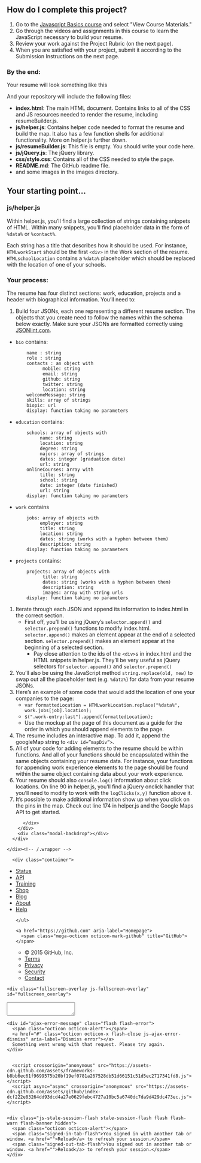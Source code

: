 <div id="readme" class="blob instapaper_body">
    <article class="markdown-body entry-content" itemprop="mainContentOfPage"><h2><a id="user-content-how-do-i-complete-this-project" class="anchor" href="#how-do-i-complete-this-project" aria-hidden="true"><span class="octicon octicon-link"></span></a>How do I complete this project?</h2>

<ol>
<li>Go to the <a href="https://www.udacity.com/course/ud804">Javascript Basics course</a> and select "View Course Materials."</li>
<li>Go through the videos and assignments in this course to learn the JavaScript necessary to build your resume.</li>
<li>Review your work against the Project Rubric (on the next page).</li>
<li>When you are satisfied with your project, submit it according to the Submission Instructions on the next page.</li>
</ol>

<h3><a id="user-content-by-the-end" class="anchor" href="#by-the-end" aria-hidden="true"><span class="octicon octicon-link"></span></a>By the end:</h3>

<p>Your resume will look something like this
<a href="https://camo.githubusercontent.com/f4c154444bc91d29cab9f120a480277f673015f5/687474703a2f2f692e696d6775722e636f6d2f7057553158626c2e706e67" target="_blank"><img src="https://camo.githubusercontent.com/f4c154444bc91d29cab9f120a480277f673015f5/687474703a2f2f692e696d6775722e636f6d2f7057553158626c2e706e67" alt="" data-canonical-src="http://i.imgur.com/pWU1Xbl.png" style="max-width:100%;"></a></p>

<p>And your repository will include the following files:</p>

<ul>
<li><strong>index.html</strong>: The main HTML document. Contains links to all of the CSS and JS resources needed to render the resume, including resumeBuilder.js.</li>
<li><strong>js/helper.js</strong>: Contains helper code needed to format the resume and build the map. It also has a few function shells for additional functionality. More on helper.js further down.</li>
<li><strong>js/resumeBuilder.js</strong>: This file is empty. You should write your code here.</li>
<li><strong>js/jQuery.js</strong>: The jQuery library.</li>
<li><strong>css/style.css</strong>: Contains all of the CSS needed to style the page.</li>
<li><strong>README.md</strong>: 
The GitHub readme file.</li>
<li>and some images in the images directory.</li>
</ul>

<h2><a id="user-content-your-starting-point" class="anchor" href="#your-starting-point" aria-hidden="true"><span class="octicon octicon-link"></span></a>Your starting point...</h2>

<h3><a id="user-content-jshelperjs" class="anchor" href="#jshelperjs" aria-hidden="true"><span class="octicon octicon-link"></span></a>js/helper.js</h3>

<p>Within helper.js, you’ll find a large collection of strings containing snippets of HTML. Within many snippets, you’ll find placeholder data in the form of <code>%data%</code> or <code>%contact%</code>.</p>

<p>Each string has a title that describes how it should be used. For instance, <code>HTMLworkStart</code> should be the first <code>&lt;div&gt;</code> in the Work section of the resume. <code>HTMLschoolLocation</code> contains a <code>%data%</code> placeholder which should be replaced with the location of one of your schools.</p>

<h3><a id="user-content-your-process" class="anchor" href="#your-process" aria-hidden="true"><span class="octicon octicon-link"></span></a>Your process:</h3>

<p>The resume has four distinct sections: work, education, projects and a header with biographical information. You’ll need to:</p>

<ol>
<li><p>Build four JSONs, each one representing a different resume section. The objects that you create need to follow the names within the schema below exactly. Make sure your JSONs are formatted correctly using <a href="http://jsonlint.com/" target="_blank">JSONlint.com</a>.</p></li>
</ol>

<ul>
<li><p><code>bio</code> contains:</p>

<pre><code>    name : string
    role : string
    contacts : an object with
          mobile: string
          email: string 
          github: string
          twitter: string 
          location: string
    welcomeMessage: string 
    skills: array of strings
    biopic: url
    display: function taking no parameters
</code></pre></li>
<li><p><code>education</code> contains:</p>

<pre><code>    schools: array of objects with
         name: string
         location: string
         degree: string
         majors: array of strings
         dates: integer (graduation date)
         url: string
    onlineCourses: array with
         title: string
         school: string
         date: integer (date finished)
         url: string
    display: function taking no parameters
</code></pre></li>
<li><p><code>work</code> contains</p>

<pre><code>    jobs: array of objects with
         employer: string 
         title: string 
         location: string 
         dates: string (works with a hyphen between them)
         description: string 
    display: function taking no parameters
</code></pre></li>
<li><p><code>projects</code> contains:</p>

<pre><code>    projects: array of objects with
          title: string 
          dates: string (works with a hyphen between them)
          description: string
          images: array with string urls
    display: function taking no parameters
</code></pre></li>
</ul>

<ol>
<li>Iterate through each JSON and append its information to index.html in the correct section.

<ul>
<li>First off, you’ll be using jQuery’s <code>selector.append()</code> and <code>selector.prepend()</code> functions to modify index.html. <code>selector.append()</code> makes an element appear at the end of a selected section. <code>selector.prepend()</code> makes an element appear at the beginning of a selected section.

<ul>
<li>Pay close attention to the ids of the <code>&lt;div&gt;</code>s in index.html and the HTML snippets in helper.js. They’ll be very useful as jQuery selectors for <code>selector.append()</code> and <code>selector.prepend()</code></li>
</ul></li>
</ul></li>
<li>You’ll also be using the JavaScript method <code>string.replace(old, new)</code> to swap out all the placeholder text (e.g. <code>%data%</code>) for data from your resume JSONs.</li>
<li>Here’s an example of some code that would add the location of one your companies to the page:

<ul>
<li><code>var formattedLocation = HTMLworkLocation.replace("%data%", work.jobs[job].location);</code></li>
<li><code>$(".work-entry:last").append(formattedLocation);</code></li>
<li>Use the mockup at the page of this document as a guide for the order in which you should append elements to the page.</li>
</ul></li>
<li>The resume includes an interactive map. To add it, append the googleMap string to <code>&lt;div id=”mapDiv”&gt;</code>.</li>
<li>All of your code for adding elements to the resume should be within functions. And all of your functions should be encapsulated within the same objects containing your resume data. For instance, your functions for appending work experience elements to the page should be found within the same object containing data about your work experience.</li>
<li>Your resume should also <code>console.log()</code> information about click locations. On line 90 in helper.js, you’ll find a jQuery onclick handler that you’ll need to modify to work with the <code>logClicks(x,y)</code> function above it.</li>
<li>It’s possible to make additional information show up when you click on the pins in the map. Check out line 174 in helper.js and the Google Maps API to get started.</li>
</ol>
</article>
  </div>

</div>

<a href="#jump-to-line" rel="facebox[.linejump]" data-hotkey="l" style="display:none">Jump to Line</a>
<div id="jump-to-line" style="display:none">
  <!-- </textarea> --><!-- '"` --><form accept-charset="UTF-8" action="" class="js-jump-to-line-form" method="get"><div style="margin:0;padding:0;display:inline"><input name="utf8" type="hidden" value="&#x2713;" /></div>
    <input class="linejump-input js-jump-to-line-field" type="text" placeholder="Jump to line&hellip;" aria-label="Jump to line" autofocus>
    <button type="submit" class="btn">Go</button>
</form></div>

          </div>
        </div>
        <div class="modal-backdrop"></div>
      </div>
  </div>


    </div><!-- /.wrapper -->

      <div class="container">
  <div class="site-footer" role="contentinfo">
    <ul class="site-footer-links right">
        <li><a href="https://status.github.com/" data-ga-click="Footer, go to status, text:status">Status</a></li>
      <li><a href="https://developer.github.com" data-ga-click="Footer, go to api, text:api">API</a></li>
      <li><a href="https://training.github.com" data-ga-click="Footer, go to training, text:training">Training</a></li>
      <li><a href="https://shop.github.com" data-ga-click="Footer, go to shop, text:shop">Shop</a></li>
        <li><a href="https://github.com/blog" data-ga-click="Footer, go to blog, text:blog">Blog</a></li>
        <li><a href="https://github.com/about" data-ga-click="Footer, go to about, text:about">About</a></li>
        <li><a href="https://help.github.com" data-ga-click="Footer, go to help, text:help">Help</a></li>

    </ul>

    <a href="https://github.com" aria-label="Homepage">
      <span class="mega-octicon octicon-mark-github" title="GitHub"></span>
</a>
    <ul class="site-footer-links">
      <li>&copy; 2015 <span title="0.12963s from github-fe139-cp1-prd.iad.github.net">GitHub</span>, Inc.</li>
        <li><a href="https://github.com/site/terms" data-ga-click="Footer, go to terms, text:terms">Terms</a></li>
        <li><a href="https://github.com/site/privacy" data-ga-click="Footer, go to privacy, text:privacy">Privacy</a></li>
        <li><a href="https://github.com/security" data-ga-click="Footer, go to security, text:security">Security</a></li>
        <li><a href="https://github.com/contact" data-ga-click="Footer, go to contact, text:contact">Contact</a></li>
    </ul>
  </div>
</div>


    <div class="fullscreen-overlay js-fullscreen-overlay" id="fullscreen_overlay">
  <div class="fullscreen-container js-suggester-container">
    <div class="textarea-wrap">
      <textarea name="fullscreen-contents" id="fullscreen-contents" class="fullscreen-contents js-fullscreen-contents" placeholder="" aria-label=""></textarea>
      <div class="suggester-container">
        <div class="suggester fullscreen-suggester js-suggester js-navigation-container"></div>
      </div>
    </div>
  </div>
  <div class="fullscreen-sidebar">
    <a href="#" class="exit-fullscreen js-exit-fullscreen tooltipped tooltipped-w" aria-label="Exit Zen Mode">
      <span class="mega-octicon octicon-screen-normal"></span>
    </a>
    <a href="#" class="theme-switcher js-theme-switcher tooltipped tooltipped-w"
      aria-label="Switch themes">
      <span class="octicon octicon-color-mode"></span>
    </a>
  </div>
</div>



    
    

    <div id="ajax-error-message" class="flash flash-error">
      <span class="octicon octicon-alert"></span>
      <a href="#" class="octicon octicon-x flash-close js-ajax-error-dismiss" aria-label="Dismiss error"></a>
      Something went wrong with that request. Please try again.
    </div>


      <script crossorigin="anonymous" src="https://assets-cdn.github.com/assets/frameworks-b8bb6ec61f9699575b20bf19ef0781a267528db51d66151c51d5ec2717341fd8.js"></script>
      <script async="async" crossorigin="anonymous" src="https://assets-cdn.github.com/assets/github/index-dcf222e83264dd93dcd4a27e0629febc4727a10bc5a6740dc7da9d429dc473ec.js"></script>
      
      
    <div class="js-stale-session-flash stale-session-flash flash flash-warn flash-banner hidden">
      <span class="octicon octicon-alert"></span>
      <span class="signed-in-tab-flash">You signed in with another tab or window. <a href="">Reload</a> to refresh your session.</span>
      <span class="signed-out-tab-flash">You signed out in another tab or window. <a href="">Reload</a> to refresh your session.</span>
    </div>
  </body>
</html>

